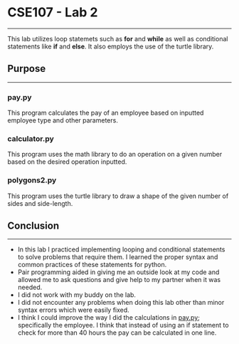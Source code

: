 # CSE107 - Lab 2

***

This lab utilizes loop statemets such as **for** and **while**
as well as conditional statements like **if** and **else**.
It also employs the use of the turtle library.

## Purpose

***

### pay.py

This program calculates the pay of an employee based on inputted
employee type and other parameters.

### calculator.py

This program uses the math library to do an operation on a given 
number based on the desired operation inputted.

### polygons2.py

This program uses the turtle library to draw a shape of the given
number of sides and side-length.

## Conclusion

***

* In this lab I practiced implementing looping and conditional
statements to solve problems that require them. I learned the 
proper syntax and common practices of these statements for python.
* Pair programming aided in giving me an outside look at my code
and allowed me to ask questions and give help to my partner when
it was needed.
* I did not work with my buddy on the lab.
* I did not encounter any problems when doing this lab other than
minor syntax errors which were easily fixed.
* I think I could improve the way I did the calculations in 
[pay.py](#paypy); specifically the employee. I think that instead 
of using an if statement to check for more than 40 hours the pay 
can be calculated in one line.